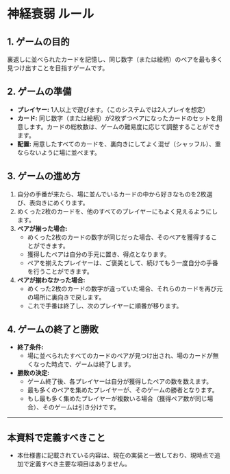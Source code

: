 # 神経衰弱 ルール

## 1. ゲームの目的
裏返しに並べられたカードを記憶し、同じ数字（または絵柄）のペアを最も多く見つけ出すことを目指すゲームです。

## 2. ゲームの準備
- **プレイヤー:** 1人以上で遊びます。（このシステムでは2人プレイを想定）
- **カード:** 同じ数字（または絵柄）が2枚ずつペアになったカードのセットを用意します。カードの総枚数は、ゲームの難易度に応じて調整することができます。
- **配置:** 用意したすべてのカードを、裏向きにしてよく混ぜ（シャッフル）、重ならないように場に並べます。

## 3. ゲームの進め方
1.  自分の手番が来たら、場に並んでいるカードの中から好きなものを2枚選び、表向きにめくります。
2.  めくった2枚のカードを、他のすべてのプレイヤーにもよく見えるようにします。
3.  **ペアが揃った場合:**
    -   めくった2枚のカードの数字が同じだった場合、そのペアを獲得することができます。
    -   獲得したペアは自分の手元に置き、得点となります。
    -   ペアを揃えたプレイヤーは、ご褒美として、続けてもう一度自分の手番を行うことができます。
4.  **ペアが揃わなかった場合:**
    -   めくった2枚のカードの数字が違っていた場合、それらのカードを再び元の場所に裏向きで戻します。
    -   これで手番は終了し、次のプレイヤーに順番が移ります。

## 4. ゲームの終了と勝敗
- **終了条件:**
  - 場に並べられたすべてのカードのペアが見つけ出され、場のカードが無くなった時点で、ゲームは終了します。
- **勝敗の決定:**
  - ゲーム終了後、各プレイヤーは自分が獲得したペアの数を数えます。
  - 最も多くのペアを集めたプレイヤーが、そのゲームの勝者となります。
  - もし最も多く集めたプレイヤーが複数いる場合（獲得ペア数が同じ場合）、そのゲームは引き分けです。

---
## 本資料で定義すべきこと
- 本仕様書に記載されている内容は、現在の実装と一致しており、現時点で追加で定義すべき主要な項目はありません。

